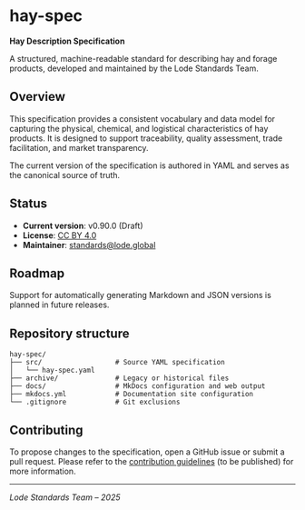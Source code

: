 # hay-spec

**Hay Description Specification**

A structured, machine-readable standard for describing hay and forage products, developed and maintained by the Lode Standards Team.

## Overview

This specification provides a consistent vocabulary and data model for capturing the physical, chemical, and logistical characteristics of hay products. It is designed to support traceability, quality assessment, trade facilitation, and market transparency.

The current version of the specification is authored in YAML and serves as the canonical source of truth.

## Status

- **Current version**: v0.90.0 (Draft)
- **License**: [CC BY 4.0](https://creativecommons.org/licenses/by/4.0/)
- **Maintainer**: standards@lode.global

## Roadmap

Support for automatically generating Markdown and JSON versions is planned in future releases.

## Repository structure

```
hay-spec/
├── src/                  # Source YAML specification
│   └── hay-spec.yaml
├── archive/              # Legacy or historical files
├── docs/                 # MkDocs configuration and web output
├── mkdocs.yml            # Documentation site configuration
└── .gitignore            # Git exclusions
```

## Contributing

To propose changes to the specification, open a GitHub issue or submit a pull request. Please refer to the [contribution guidelines](https://github.com/lode-global/hay-spec/issues) (to be published) for more information.

---
_Lode Standards Team – 2025_
